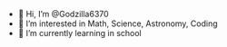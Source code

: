 - 👋 Hi, I’m @Godzilla6370
- 👀 I’m interested in Math, Science, Astronomy, Coding
- 🌱 I’m currently learning in school

<!---
Godzilla6370/Godzilla6370 is a ✨ special ✨ repository because its `README.md` (this file) appears on your GitHub profile.
You can click the Preview link to take a look at your changes.
--->
